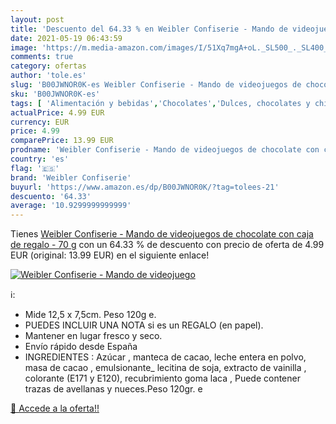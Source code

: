 ```yaml
---
layout: post
title: 'Descuento del 64.33 % en Weibler Confiserie - Mando de videojuego'
date: 2021-05-19 06:43:59
image: 'https://m.media-amazon.com/images/I/51Xq7mgA+oL._SL500_._SL400_.jpg'
comments: true
category: ofertas
author: 'tole.es'
slug: 'B00JWNOR0K-es Weibler Confiserie - Mando de videojuegos de chocolate con...'
sku: 'B00JWNOR0K-es'
tags: [ 'Alimentación y bebidas','Chocolates','Dulces, chocolates y chicles','Figuritas de chocolate','chocolate','weibler confiserie', ]
actualPrice: 4.99 EUR
currency: EUR
price: 4.99
comparePrice: 13.99 EUR
prodname: 'Weibler Confiserie - Mando de videojuegos de chocolate con caja de regalo - 70 g'
country: 'es'
flag: '🇪🇸'
brand: 'Weibler Confiserie'
buyurl: 'https://www.amazon.es/dp/B00JWNOR0K/?tag=tolees-21'
descuento: '64.33'
average: '10.9299999999999'
---
```


Tienes [Weibler Confiserie - Mando de videojuegos de chocolate con caja de regalo - 70 g](https://www.amazon.es/dp/B00JWNOR0K/?tag=tolees-21) con un 64.33 % de descuento con precio de oferta de 4.99 EUR (original: 13.99 EUR) en el siguiente enlace!

[![Weibler Confiserie - Mando de videojuego](https://m.media-amazon.com/images/I/51Xq7mgA+oL._SL500_._SL400_.jpg)](https://www.amazon.es/dp/B00JWNOR0K/?tag=tolees-21)

ℹ️:

- Mide 12,5 x 7,5cm. Peso 120g e.
- PUEDES INCLUIR UNA NOTA si es un REGALO (en papel).
- Mantener en lugar fresco y seco.
- Envío rápido desde España
- INGREDIENTES : Azúcar , manteca de cacao, leche entera en polvo, masa de cacao , emulsionante_ lecitina de soja, extracto de vainilla , colorante (E171 y E120), recubrimiento goma laca , Puede contener trazas de avellanas y nueces.Peso 120gr. e

[🛒 Accede a la oferta!!](https://www.amazon.es/dp/B00JWNOR0K/?tag=tolees-21)
